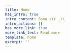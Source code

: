 ```yaml
---
title: Home
has_intro: true
intro_content: Somu sir _/\_
intro_actions: []
has_more_link: true
more_link_text: Read more
template: home
excerpt: ''
---
```

